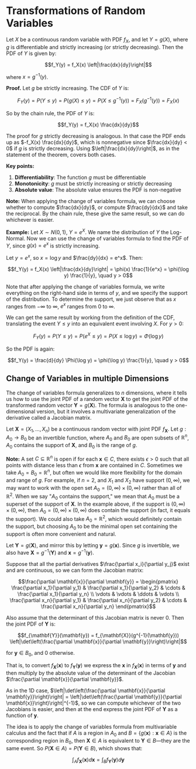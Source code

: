 # Transformations of Random Variables

Let $X$ be a continuous random variable with PDF $f_X$, and let $Y = g(X)$, where $g$ is differentiable and strictly increasing (or strictly decreasing). Then the PDF of $Y$ is given by:

$$f_Y(y) = f_X(x) \left|\frac{dx}{dy}\right|$$

where $x = g^{-1}(y)$.

**Proof.** Let $g$ be strictly increasing. The CDF of $Y$ is:

$$F_Y(y) = P(Y \leq y) = P(g(X) \leq y) = P(X \leq g^{-1}(y)) = F_X(g^{-1}(y)) = F_X(x)$$

So by the chain rule, the PDF of $Y$ is:

$$f_Y(y) = f_X(x) \frac{dx}{dy}$$

The proof for $g$ strictly decreasing is analogous. In that case the PDF ends up as $-f_X(x) \frac{dx}{dy}$, which is nonnegative since $\frac{dx}{dy} < 0$ if $g$ is strictly decreasing. Using $\left|\frac{dx}{dy}\right|$, as in the statement of the theorem, covers both cases.

**Key points:**

1. **Differentiability**: The function $g$ must be differentiable
2. **Monotonicity**: $g$ must be strictly increasing or strictly decreasing
3. **Absolute value**: The absolute value ensures the PDF is non-negative

**Note:** When applying the change of variables formula, we can choose whether to compute $\frac{dx}{dy}$, or compute $\frac{dy}{dx}$ and take the reciprocal. By the chain rule, these give the same result, so we can do whichever is easier.

**Example:** Let $X \sim N(0, 1)$, $Y = e^X$. We name the distribution of $Y$ the Log-Normal. Now we can use the change of variables formula to find the PDF of $Y$, since $g(x) = e^x$ is strictly increasing.

Let $y = e^x$, so $x = \log y$ and $\frac{dy}{dx} = e^x$. Then:

$$f_Y(y) = f_X(x) \left|\frac{dx}{dy}\right| = \phi(x) \frac{1}{e^x} = \phi(\log y) \frac{1}{y}, \quad y > 0$$

Note that after applying the change of variables formula, we write everything on the right-hand side in terms of $y$, and we specify the support of the distribution. To determine the support, we just observe that as $x$ ranges from $-\infty$ to $\infty$, $e^x$ ranges from $0$ to $\infty$.

We can get the same result by working from the definition of the CDF, translating the event $Y \leq y$ into an equivalent event involving $X$. For $y > 0$:

$$F_Y(y) = P(Y \leq y) = P(e^X \leq y) = P(X \leq \log y) = \Phi(\log y)$$

So the PDF is again:

$$f_Y(y) = \frac{d}{dy} \Phi(\log y) = \phi(\log y) \frac{1}{y}, \quad y > 0$$

## Change of Variables in multiple Dimensions

The change of variables formula generalizes to $n$ dimensions, where it tells us how to use the joint PDF of a random vector $\mathbf{X}$ to get the joint PDF of the transformed random vector $\mathbf{Y} = g(\mathbf{X})$. The formula is analogous to the one-dimensional version, but it involves a multivariate generalization of the derivative called a Jacobian matrix.

Let $\mathbf{X} = (X_1, \ldots, X_n)$ be a continuous random vector with joint PDF $f_{\mathbf{X}}$. Let $g : A_0 \to B_0$ be an invertible function, where $A_0$ and $B_0$ are open subsets of $\mathbb{R}^n$, $A_0$ contains the support of $\mathbf{X}$, and $B_0$ is the range of $g$.

**Note:** A set $C \subseteq \mathbb{R}^n$ is open if for each $\mathbf{x} \in C$, there exists $\epsilon > 0$ such that all points with distance less than $\epsilon$ from $\mathbf{x}$ are contained in $C$. Sometimes we take $A_0 = B_0 = \mathbb{R}^n$, but often we would like more flexibility for the domain and range of $g$. For example, if $n = 2$, and $X_1$ and $X_2$ have support $(0,\infty)$, we may want to work with the open set $A_0 = (0,\infty) \times (0,\infty)$ rather than all of $\mathbb{R}^2$. When we say "$A_0$ contains the support," we mean that $A_0$ must be a superset of the support of $\mathbf{X}$. In the example above, if the support is $(0,\infty) \times (0,\infty)$, then $A_0 = (0,\infty) \times (0,\infty)$ does contain the support (in fact, it equals the support). We could also take $A_0 = \mathbb{R}^2$, which would definitely contain the support, but choosing $A_0$ to be the minimal open set containing the support is often more convenient and natural.

Let $\mathbf{Y} = g(\mathbf{X})$, and mirror this by letting $\mathbf{y} = g(\mathbf{x})$. Since $g$ is invertible, we also have $\mathbf{X} = g^{-1}(\mathbf{Y})$ and $\mathbf{x} = g^{-1}(\mathbf{y})$.

Suppose that all the partial derivatives $\frac{\partial x_i}{\partial y_j}$ exist and are continuous, so we can form the Jacobian matrix:

$$\frac{\partial \mathbf{x}}{\partial \mathbf{y}} = \begin{pmatrix}
\frac{\partial x_1}{\partial y_1} & \frac{\partial x_1}{\partial y_2} & \cdots & \frac{\partial x_1}{\partial y_n} \\
\vdots & \vdots & \ddots & \vdots \\
\frac{\partial x_n}{\partial y_1} & \frac{\partial x_n}{\partial y_2} & \cdots & \frac{\partial x_n}{\partial y_n}
\end{pmatrix}$$

Also assume that the determinant of this Jacobian matrix is never 0. Then the joint PDF of $\mathbf{Y}$ is:

$$f_{\mathbf{Y}}(\mathbf{y}) = f_{\mathbf{X}}(g^{-1}(\mathbf{y})) \left|\det\left(\frac{\partial \mathbf{x}}{\partial \mathbf{y}}\right)\right|$$

for $\mathbf{y} \in B_0$, and 0 otherwise.

That is, to convert $f_{\mathbf{X}}(\mathbf{x})$ to $f_{\mathbf{Y}}(\mathbf{y})$ we express the $\mathbf{x}$ in $f_{\mathbf{X}}(\mathbf{x})$ in terms of $\mathbf{y}$ and then multiply by the absolute value of the determinant of the Jacobian $\frac{\partial \mathbf{x}}{\partial \mathbf{y}}$.

As in the 1D case, $\left|\det\left(\frac{\partial \mathbf{x}}{\partial \mathbf{y}}\right)\right| = \left|\det\left(\frac{\partial \mathbf{y}}{\partial \mathbf{x}}\right)\right|^{-1}$, so we can compute whichever of the two Jacobians is easier, and then at the end express the joint PDF of $\mathbf{Y}$ as a function of $\mathbf{y}$.

The idea is to apply the change of variables formula from multivariable calculus and the fact that if $A$ is a region in $A_0$ and $B = \{g(\mathbf{x}) : \mathbf{x} \in A\}$ is the corresponding region in $B_0$, then $\mathbf{X} \in A$ is equivalent to $\mathbf{Y} \in B$—they are the same event. So $P(\mathbf{X} \in A) = P(\mathbf{Y} \in B)$, which shows that:

$$\int_A f_{\mathbf{X}}(\mathbf{x}) d\mathbf{x} = \int_B f_{\mathbf{Y}}(\mathbf{y}) d\mathbf{y}$$